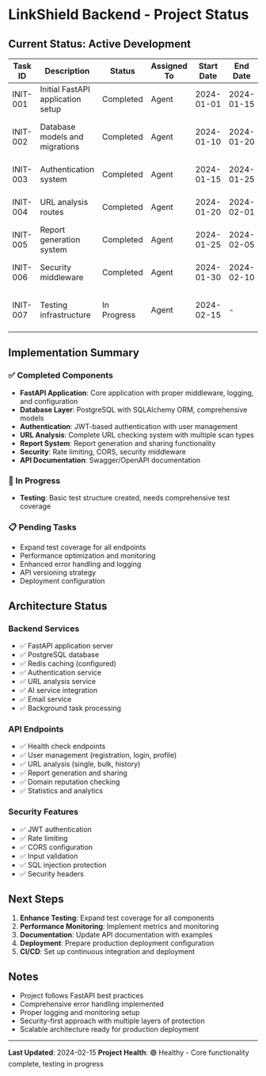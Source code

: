 # LinkShield Backend - Project Status

## Current Status: Active Development

| Task ID | Description | Status | Assigned To | Start Date | End Date | Notes |
|---------|-------------|--------|-------------|------------|----------|---------|
| INIT-001 | Initial FastAPI application setup | Completed | Agent | 2024-01-01 | 2024-01-15 | Core app structure implemented |
| INIT-002 | Database models and migrations | Completed | Agent | 2024-01-10 | 2024-01-20 | SQLAlchemy models for URL checks, users, reports |
| INIT-003 | Authentication system | Completed | Agent | 2024-01-15 | 2024-01-25 | JWT-based auth with user management |
| INIT-004 | URL analysis routes | Completed | Agent | 2024-01-20 | 2024-02-01 | Comprehensive URL checking endpoints |
| INIT-005 | Report generation system | Completed | Agent | 2024-01-25 | 2024-02-05 | Report creation and sharing |
| INIT-006 | Security middleware | Completed | Agent | 2024-01-30 | 2024-02-10 | Rate limiting, CORS, security headers |
| INIT-007 | Testing infrastructure | In Progress | Agent | 2024-02-15 | - | Basic test structure created, needs expansion |

## Implementation Summary

### ✅ Completed Components
- **FastAPI Application**: Core application with proper middleware, logging, and configuration
- **Database Layer**: PostgreSQL with SQLAlchemy ORM, comprehensive models
- **Authentication**: JWT-based authentication with user management
- **URL Analysis**: Complete URL checking system with multiple scan types
- **Report System**: Report generation and sharing functionality
- **Security**: Rate limiting, CORS, security middleware
- **API Documentation**: Swagger/OpenAPI documentation

### 🔄 In Progress
- **Testing**: Basic test structure created, needs comprehensive test coverage

### 📋 Pending Tasks
- Expand test coverage for all endpoints
- Performance optimization and monitoring
- Enhanced error handling and logging
- API versioning strategy
- Deployment configuration

## Architecture Status

### Backend Services
- ✅ FastAPI application server
- ✅ PostgreSQL database
- ✅ Redis caching (configured)
- ✅ Authentication service
- ✅ URL analysis service
- ✅ AI service integration
- ✅ Email service
- ✅ Background task processing

### API Endpoints
- ✅ Health check endpoints
- ✅ User management (registration, login, profile)
- ✅ URL analysis (single, bulk, history)
- ✅ Report generation and sharing
- ✅ Domain reputation checking
- ✅ Statistics and analytics

### Security Features
- ✅ JWT authentication
- ✅ Rate limiting
- ✅ CORS configuration
- ✅ Input validation
- ✅ SQL injection protection
- ✅ Security headers

## Next Steps

1. **Enhance Testing**: Expand test coverage for all components
2. **Performance Monitoring**: Implement metrics and monitoring
3. **Documentation**: Update API documentation with examples
4. **Deployment**: Prepare production deployment configuration
5. **CI/CD**: Set up continuous integration and deployment

## Notes

- Project follows FastAPI best practices
- Comprehensive error handling implemented
- Proper logging and monitoring setup
- Security-first approach with multiple layers of protection
- Scalable architecture ready for production deployment

---

**Last Updated**: 2024-02-15
**Project Health**: 🟢 Healthy - Core functionality complete, testing in progress